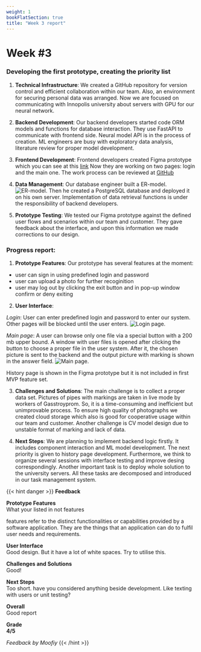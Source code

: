 ```yaml
---
weight: 1
bookFlatSection: true
title: "Week 3 report"
---
```


# **Week #3**

### **Developing the first prototype, creating the priority list**

1. **Technical Infrastructure**: 
We created a GitHub repository for version control and efficient collaboration within our team. Also, an environment for securing personal data was arranged. Now we  are focused on communicating with Innopolis university about servers with GPU for our neural network. 

2. **Backend Development**:
Our backend developers started code ORM models and functions for database interaction. They use FastAPI to communicate with frontend side. Neural model API  is in the process of creation. ML engineers are busy with exploratory data analysis, literature review for proper model development.

3. **Frontend Development**: 
Frontend developers created Figma prototype which you can see at this [link](https://www.figma.com/file/8GptNZR7FKOFAn1fp20Qth/Untitled?type=design&node-id=0%3A1&mode=design&t=jTJVSX1OCVDesa8g-1)
Now they are working on two pages: login and the main one. The work process can be reviewed at [GitHub](https://github.com/Vikono/PipeVision/tree/Frontend)

4. **Data Management**: 
Our database engineer built a ER-model.
![ER-model](/2023/PipeVision/ER_model.png "ER-model").
Then he created a PostgreSQL database and deployed it on his own server. Implementation of data retrieval functions is under the responsibility of backend developers.

5. **Prototype Testing**: 
We tested our Figma  prototype against the defined user flows and scenarios within our team and customer. They gave feedback about the interface, and upon this information we made corrections to our design. 

### **Progress report**:
1. **Prototype Features**: 
Our prototype has several features at the moment: 
 - user can sign in using predefined login and password
 - user can upload a photo for further recoginition
 - user may log out by clicking the exit button and in pop-up window confirm or deny exiting

2. **User Interface**: 

*Login*: 
User can enter predefined login and password to enter our system. Other pages will be blocked until the user enters.
![Login page](/2023/PipeVision/login_page.png "Login").

*Main page*: 
A user can browse only one file via a special button with a 200 mb upper bound. A window with user files is opened after clicking the button to choose a proper file in the user system. After it, the chosen picture is sent to the backend and the output picture with marking is shown in the answer field.
![Main page](/2023/PipeVision/main_page.png "Main page").

History page is shown in the Figma prototype but it is not included in first MVP feature set. 

3. **Challenges and Solutions**: 
The main challenge is to collect a proper data set. Pictures of pipes with markings are taken in live mode by workers of Gasstroyprom. So, it is a time-consuming and inefficient but unimprovable process. To ensure high quality of photographs we created cloud storage which also is good for cooperative usage within our team and customer.
Another challenge is CV model design due to unstable format of marking and lack of data.

4. **Next Steps**: 
We are planning to implement backend logic firstly. It includes component interaction and ML model development. The next priority is given to history page development. Furthermore, we think to organize several sessions with interface testing and improve desing correspondingly. Another important task is to deploy whole solution to the university servers. All these tasks are decomposed and introduced in our task management system. 



{{< hint danger >}}
**Feedback**  


**Prototype Features**<br>
What your listed in not features

features refer to the distinct functionalities or capabilities provided by a software application. They are the things that an application can do to fulfil user needs and requirements.


**User Interface**<br>
Good design.
But it have a lot of white spaces. Try to utilise this.

**Challenges and Solutions**<br>
Good!

**Next Steps**<br>
Too short. have you considered anything beside development. Like texting with users or unit testing?

**Overall**<br>
Good report

**Grade<br> 4/5**


_Feedback by Moofiy_
{{< /hint >}}